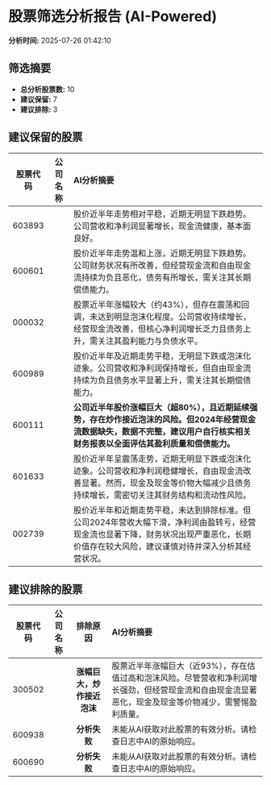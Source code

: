 # 股票筛选分析报告 (AI-Powered)

**分析时间:** 2025-07-26 01:42:10

## 筛选摘要

- **总分析股票数:** 10
- **建议保留:** 7
- **建议排除:** 3

## 建议保留的股票

| 股票代码 | 公司名称 | AI分析摘要 |
|:---:|:---:|:---|
| 603893 |  | 股价近半年走势相对平稳，近期无明显下跌趋势。公司营收和净利润显著增长，现金流健康，基本面良好。 |
| 600601 |  | 股价近半年走势温和上涨，近期无明显下跌趋势。公司财务状况有所改善，但经营现金流和自由现金流持续为负且恶化，债务有所增长，需关注其长期偿债能力。 |
| 000032 |  | 股票近半年涨幅较大（约43%），但存在震荡和回调，未达到明显泡沫化程度。公司营收持续增长，经营现金流改善，但核心净利润增长乏力且债务上升，需关注其盈利能力与负债水平。 |
| 600989 |  | 股价近半年及近期走势平稳，无明显下跌或泡沫化迹象。公司营收和净利润保持增长，但自由现金流持续为负且债务水平显著上升，需关注其长期偿债能力。 |
| 600111 |  | **公司近半年股价涨幅巨大（超80%），且近期延续强势，存在炒作接近泡沫的风险。但2024年经营现金流数据缺失，数据不完整，建议用户自行核实相关财务报表以全面评估其盈利质量和偿债能力。** |
| 601633 |  | 股价近半年呈震荡走势，近期无明显下跌或泡沫化迹象。公司营收和净利润稳健增长，自由现金流改善显著。然而，现金及现金等价物大幅减少且债务持续增长，需密切关注其财务结构和流动性风险。 |
| 002739 |  | 股价近半年和近期走势平稳，未达到排除标准。但公司2024年营收大幅下滑，净利润由盈转亏，经营现金流也显著下降，财务状况出现严重恶化，长期价值存在较大风险，建议谨慎对待并深入分析其经营状况。 |

## 建议排除的股票

| 股票代码 | 公司名称 | 排除原因 | AI分析摘要 |
|:---:|:---:|:---:|:---|
| 300502 |  | **涨幅巨大，炒作接近泡沫** | 股票近半年涨幅巨大（近93%），存在估值过高和泡沫风险。尽管营收和净利润增长强劲，但经营现金流和自由现金流显著恶化，现金及现金等价物减少，需警惕盈利质量。 |
| 600938 |  | **分析失败** | 未能从AI获取对此股票的有效分析。请检查日志中AI的原始响应。 |
| 600690 |  | **分析失败** | 未能从AI获取对此股票的有效分析。请检查日志中AI的原始响应。 |
